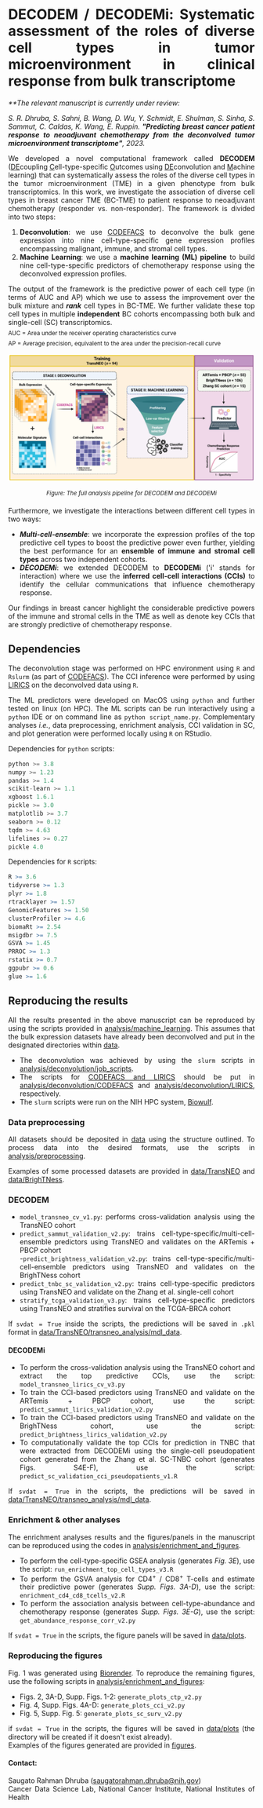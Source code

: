 <div align="justify">

# DECODEM / DECODEMi: Systematic assessment of the roles of diverse cell types in tumor microenvironment in clinical response from bulk transcriptome  

<i>
**The relevant manuscript is currently under review:   

S. R. Dhruba, S. Sahni, B. Wang, D. Wu, Y. Schmidt, E. Shulman, S. Sinha, S. Sammut, C. Caldas, K. Wang, E. Ruppin. <b>"Predicting breast cancer patient response to neoadjuvant chemotherapy from the deconvolved tumor microenvironment transcriptome"</b>, 2023.  
</i>

We developed a novel computational framework called **DECODEM** (<ins>DE</ins>coupling <ins>C</ins>ell-type-specific <ins>O</ins>utcomes using <ins>DE</ins>convolution and <ins>M</ins>achine learning) that can systematically assess the roles of the diverse cell types in the tumor microenvironment (TME) in a given phenotype from bulk transcriptomics. In this work, we investigate the association of diverse cell types in breast cancer TME (BC-TME) to patient response to neoadjuvant chemotherapy (responder vs. non-responder). The framework is divided into two steps:  

1. **Deconvolution**: we use [CODEFACS](https://github.com/ruppinlab/CODEFACS/) to deconvolve the bulk gene expression into nine cell-type-specific gene expression profiles encompassing malignant, immune, and stromal cell types.  
2. **Machine Learning**: we use a **machine learning (ML) pipeline** to build nine cell-type-specific predictors of chemotherapy response using the deconvolved expression profiles.    

The output of the framework is the predictive power of each cell type (in terms of AUC and AP) which we use to assess the improvement over the bulk mixture and ***rank*** cell types in BC-TME. We further validate these top cell types in multiple **independent** BC cohorts encompassing both bulk and single-cell (SC) transcriptomics.  
<sub>
AUC = Area under the receiver operating characteristics curve  
AP = Average precision, equivalent to the area under the precision-recall curve  
</sub>  

![DECODEM](figures/Fig1_DECODEM_v2.png)  
<p align="center"><sup><i>
Figure: The full analysis pipeline for DECODEM and DECODEMi
</i></sup></p>  

  
Furthermore, we investigate the interactions between different cell types in two ways:  
* <b><i>Multi-cell-ensemble</i></b>: we incorporate the expression profiles of the top predictive cell types to boost the predictive power even further, yielding the best performance for an <b>ensemble of immune and stromal cell types</b> across two independent cohorts.  
* <b><i>DECODEMi</i></b>: we extended DECODEM to **DECODEMi** ('i' stands for interaction) where we use the <b>inferred cell-cell interactions (CCIs)</b> to identify the cellular communications that influence chemotherapy response.  

Our findings in breast cancer highlight the considerable predictive powers of the immune and stromal cells in the TME as well as denote key CCIs that are strongly predictive of chemotherapy response.  


## Dependencies  
The deconvolution stage was performed on HPC environment using `R` and `Rslurm` (as part of [CODEFACS](https://github.com/ruppinlab/CODEFACS/)). The CCI inference were performed by using [LIRICS](https://github.com/ruppinlab/CODEFACS/) on the deconvolved data using `R`.  

The ML predictors were developed on MacOS using `python` and further tested on linux (on HPC). The ML scripts can be run interactively using a `python` IDE or on command line as `python script_name.py`. Complementary analyses *i.e.*, data preprocessing, enrichment analysis, CCI validation in SC, and plot generation were performed locally using `R` on RStudio.  

Dependencies for `python` scripts:  
```python
python >= 3.8  
numpy >= 1.23   
pandas >= 1.4  
scikit-learn >= 1.1  
xgboost 1.6.1
pickle >= 3.0  
matplotlib >= 3.7
seaborn >= 0.12
tqdm >= 4.63  
lifelines >= 0.27  
pickle 4.0  
```  
  
Dependencies for `R` scripts:  
```R
R >= 3.6  
tidyverse >= 1.3  
plyr >= 1.8
rtracklayer >= 1.57  
GenomicFeatures >= 1.50
clusterProfiler >= 4.6  
biomaRt >= 2.54  
msigdbr >= 7.5  
GSVA >= 1.45  
PRROC >= 1.3  
rstatix >= 0.7  
ggpubr >= 0.6  
glue >= 1.6  
```


## Reproducing the results
All the results presented in the above manuscript can be reproduced by using the scripts provided in [analysis/machine_learning](analysis/machine_learning/). This assumes that the bulk expression datasets have already been deconvolved and put in the designated directories within [data](data/).  

- The deconvolution was achieved by using the `slurm` scripts in [analysis/deconvolution/job_scripts](analysis/deconvolution/job_scripts/).  
- The scripts for [CODEFACS and LIRICS](https://github.com/ruppinlab/CODEFACS/) should be put in [analysis/deconvolution/CODEFACS](analysis/deconvolution/CODEFACS/) and [analysis/deconvolution/LIRICS](analysis/deconvolution/LIRICS/), respectively.  
- The `slurm` scripts were run on the NIH HPC system, [Biowulf](https://hpc.nih.gov/).   


### Data preprocessing  
All datasets should be deposited in [data](data/) using the structure outlined. To process data into the desired formats, use the scripts in [analysis/preprocessing](analysis/preprocessing/).  

Examples of some processed datasets are provided in [data/TransNEO](data/TransNEO/) and [data/BrighTNess](data/BrighTNess/). 


### DECODEM  
- `model_transneo_cv_v1.py`: performs cross-validation analysis using the TransNEO cohort  
- `predict_sammut_validation_v2.py`: trains cell-type-specific/multi-cell-ensemble predictors using TransNEO and validates on the ARTemis + PBCP cohort  
-`predict_brightness_validation_v2.py`: trains cell-type-specific/multi-cell-ensemble predictors using TransNEO and validates on the BrighTNess cohort  
- `predict_tnbc_sc_validation_v2.py`: trains cell-type-specific predictors using TransNEO and validate on the Zhang et al. single-cell cohort  
- `stratify_tcga_validation_v3.py`: trains cell-type-specific predictors using TransNEO and stratifies survival on the TCGA-BRCA cohort 

If `svdat = True` inside the scripts, the predictions will be saved in `.pkl` format in [data/TransNEO/transneo_analysis/mdl_data](data/TransNEO/transneo_analysis/mdl_data/).  


#### DECODEMi  
- To perform the cross-validation analysis using the TransNEO cohort and extract the top predictive CCIs, use the script: `model_transneo_lirics_cv_v3.py`  
- To train the CCI-based predictors using TransNEO and validate on the ARTemis + PBCP cohort, use the script: `predict_sammut_lirics_validation_v2.py`  
- To train the CCI-based predictors using TransNEO and validate on the BrighTNess cohort, use the script: `predict_brightness_lirics_validation_v2.py`  
- To computationally validate the top CCIs for prediction in TNBC that were extracted from DECODEMi using the single-cell pseudopatient cohort generated from the Zhang et al. SC-TNBC cohort (generates Figs. S4E-F),  use the script: `predict_sc_validation_cci_pseudopatients_v1.R`  

If `svdat = True` in the scripts, the predictions will be saved in [data/TransNEO/transneo_analysis/mdl_data](data/TransNEO/transneo_analysis/mdl_data/).  


### Enrichment & other analyses  
The enrichment analyses results and the figures/panels in the manuscript can be reproduced using the codes in [analysis/enrichment_and_figures](analysis/enrichment_and_figure/).  
- To perform the cell-type-specific GSEA analysis (generates *Fig. 3E*), use the script: `run_enrichment_top_cell_types_v3.R`
- To perform the GSVA analysis for CD4<sup>+</sup> / CD8<sup>+</sup> T-cells and estimate their predictive power (generates *Supp. Figs. 3A-D*), use the script: `enrichment_cd4_cd8_tcells_v2.R`   
- To perform the association analysis between cell-type-abundance and chemotherapy response (generates *Supp. Figs. 3E-G*), use the script: `get_abundance_response_corr_v2.py`  

If `svdat = True` in the scripts, the figure panels will be saved in [data/plots](data/plots/).  


### Reproducing the figures  
Fig. 1 was generated using [Biorender](http://biorender.com/). To reproduce the remaining figures, use the following scripts in [analysis/enrichment_and_figures](analysis/enrichment_and_figures/):  
- Figs. 2, 3A-D, Supp. Figs. 1-2: `generate_plots_ctp_v2.py`  
- Fig. 4, Supp. Figs. 4A-D: `generate_plots_cci_v2.py`  
- Fig. 5, Supp. Fig. 5: `generate_plots_sc_surv_v2.py`  

if `svdat = True` in the scripts, the figures will be saved in [data/plots](data/plots/) (the directory will be created if it doesn't exist already).  
Examples of the figures generated are provided in [figures](figures/).  
  
  
#### Contact: 
Saugato Rahman Dhruba (saugatorahman.dhruba@nih.gov)  
Cancer Data Science Lab, National Cancer Institute, National Institutes of Health  

</div>
